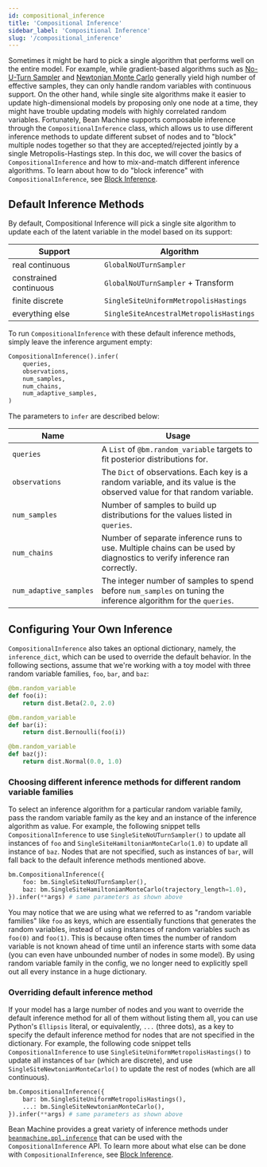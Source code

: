 ```yaml
---
id: compositional_inference
title: 'Compositional Inference'
sidebar_label: 'Compositional Inference'
slug: '/compositional_inference'
---
```


Sometimes it might be hard to pick a single algorithm that performs well on the entire model. For example, while gradient-based algorithms such as [No-U-Turn Sampler](../inference/no_u_turn_sampler.md) and [Newtonian Monte Carlo](../inference/newtonian_monte_carlo.md) generally yield high number of effective samples, they can only handle random variables with continuous support. On the other hand, while single site algorithms make it easier to update high-dimensional models by proposing only one node at a time, they might have trouble updating models with highly correlated random variables. Fortunately, Bean Machine supports composable inference through the `CompositionalInference` class, which allows us to use different inference methods to update different subset of nodes and to "block" multiple nodes together so that they are accepted/rejected jointly by a single Metropolis-Hastings step. In this doc, we will cover the basics of `CompositionalInference` and how to mix-and-match different inference algorithms. To learn about how to do "block inference" with `CompositionalInference`, see [Block Inference](block_inference.md).

## Default Inference Methods

By default, Compositional Inference will pick a single site algorithm to update each of the latent variable in the model based on its support:

| Support | Algorithm
| --- | ---
| real continuous | `GlobalNoUTurnSampler`
| constrained continuous | `GlobalNoUTurnSampler` + Transform
| finite discrete | `SingleSiteUniformMetropolisHastings`
| everything else | `SingleSiteAncestralMetropolisHastings`

To run `CompositionalInference` with these default inference methods, simply leave the inference argument empty:

```py
CompositionalInference().infer(
    queries,
    observations,
    num_samples,
    num_chains,
    num_adaptive_samples,
)
```

The parameters to `infer` are described below:

| Name | Usage
| --- | ---
| `queries` | A `List` of `@bm.random_variable` targets to fit posterior distributions for.
| `observations` | The `Dict` of observations. Each key is a random variable, and its value is the observed value for that random variable.
| `num_samples` | Number of samples to build up distributions for the values listed in `queries`.
| `num_chains` | Number of separate inference runs to use. Multiple chains can be used by diagnostics to verify inference ran correctly.
| `num_adaptive_samples` | The integer number of samples to spend before `num_samples` on tuning the inference algorithm for the `queries`.


## Configuring Your Own Inference

`CompositionalInference` also takes an optional dictionary, namely, the `inference_dict`, which can be used to override the default behavior.
In the following sections, assume that we're working with a toy model with three random variable families, `foo`, `bar`, and `baz`:

```py
@bm.random_variable
def foo(i):
    return dist.Beta(2.0, 2.0)

@bm.random_variable
def bar(i):
    return dist.Bernoulli(foo(i))

@bm.random_variable
def baz(j):
    return dist.Normal(0.0, 1.0)
```

### Choosing different inference methods for different random variable families

To select an inference algorithm for a particular random variable family, pass the random variable family as the key and an instance of the inference algorithm as value.
For example, the following snippet tells `CompositionalInference` to use `SingleSiteNoUTurnSampler()` to update all instances of `foo` and `SingleSiteHamiltonianMonteCarlo(1.0)` to update all instance of `baz`.
Nodes that are not specified, such as instances of `bar`, will fall back to the default inference methods mentioned above.

```py
bm.CompositionalInference({
    foo: bm.SingleSiteNoUTurnSampler(),
    baz: bm.SingleSiteHamiltonianMonteCarlo(trajectory_length=1.0),
}).infer(**args) # same parameters as shown above
```

You may notice that we are using what we referred to as "random variable families" like `foo` as keys, which are essentially functions that generates the random variables, instead of using instances of random variables such as `foo(0)` and `foo(1)`. This is because often times the number of random variable is not known ahead of time until an inference starts with some data (you can even have unbounded number of nodes in some model). By using random variable family in the config, we no longer need to explicitly spell out all every instance in a huge dictionary.

### Overriding default inference method

If your model has a large number of nodes and you want to override the default inference method for all of them without listing them all, you can use Python's `Ellipsis` literal, or equivalently, `...` (three dots), as a key to specify the default inference method for nodes that are not specified in the dictionary. For example, the following code snippet tells `CompositionalInference` to use `SingleSiteUniformMetropolisHastings()` to update all instances of `bar` (which are discrete), and use `SingleSiteNewtonianMonteCarlo()` to update the rest of nodes (which are all continuous).

```py
bm.CompositionalInference({
    bar: bm.SingleSiteUniformMetropolisHastings(),
    ...: bm.SingleSiteNewtonianMonteCarlo(),
}).infer(**args) # same parameters as shown above
```

Bean Machine provides a great variety of inference methods under [`beanmachine.ppl.inference`](https://beanmachine.org/api/beanmachine.ppl.inference.html) that can be used with the `CompositionalInference` API. To learn more about what else can be done with `CompositionalInference`, see [Block Inference](block_inference.md).
